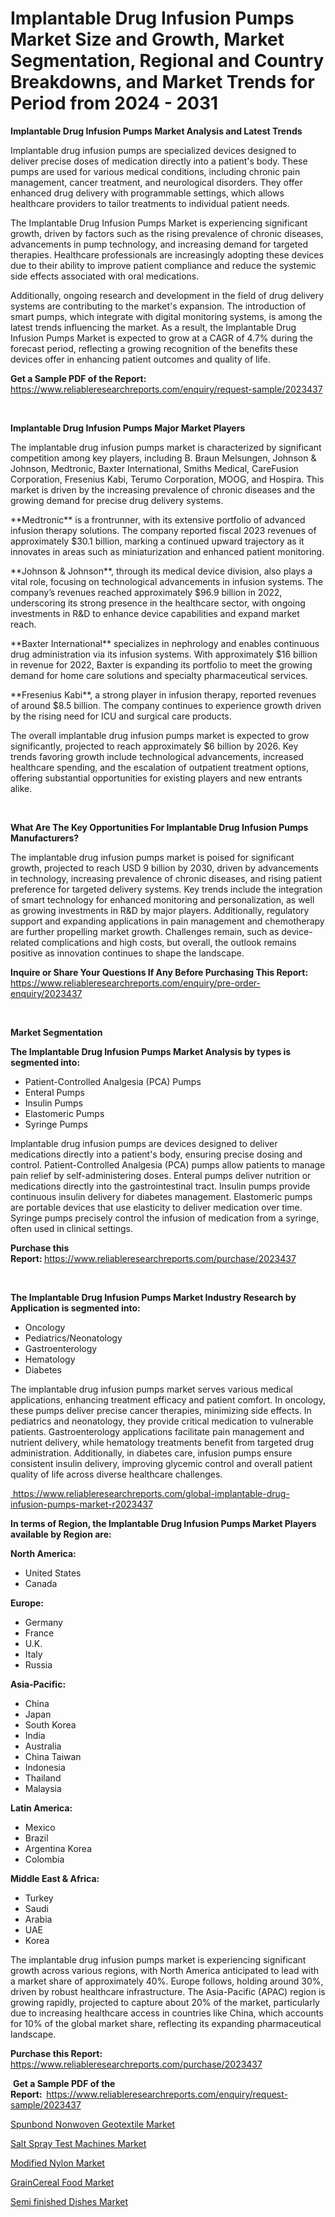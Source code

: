 <p><h1>Implantable Drug Infusion Pumps Market Size and Growth, Market Segmentation, Regional and Country Breakdowns, and Market Trends for Period from 2024 -  2031</h1></p><p><strong>Implantable Drug Infusion Pumps Market Analysis and Latest Trends</strong></p>
<p><p>Implantable drug infusion pumps are specialized devices designed to deliver precise doses of medication directly into a patient's body. These pumps are used for various medical conditions, including chronic pain management, cancer treatment, and neurological disorders. They offer enhanced drug delivery with programmable settings, which allows healthcare providers to tailor treatments to individual patient needs.</p><p>The Implantable Drug Infusion Pumps Market is experiencing significant growth, driven by factors such as the rising prevalence of chronic diseases, advancements in pump technology, and increasing demand for targeted therapies. Healthcare professionals are increasingly adopting these devices due to their ability to improve patient compliance and reduce the systemic side effects associated with oral medications. </p><p>Additionally, ongoing research and development in the field of drug delivery systems are contributing to the market's expansion. The introduction of smart pumps, which integrate with digital monitoring systems, is among the latest trends influencing the market. As a result, the Implantable Drug Infusion Pumps Market is expected to grow at a CAGR of 4.7% during the forecast period, reflecting a growing recognition of the benefits these devices offer in enhancing patient outcomes and quality of life.</p></p>
<p><strong>Get a Sample PDF of the Report:&nbsp;</strong> <a href="https://www.reliableresearchreports.com/enquiry/request-sample/2023437?utm_campaign=8&utm_medium=2&utm_source=Github&utm_content=ia&utm_term=28102024&utm_id=implantable-drug-infusion-pumps">https://www.reliableresearchreports.com/enquiry/request-sample/2023437</a></p>
<p>&nbsp;</p>
<p><strong>Implantable Drug Infusion Pumps Major Market Players</strong></p>
<p><p>The implantable drug infusion pumps market is characterized by significant competition among key players, including B. Braun Melsungen, Johnson & Johnson, Medtronic, Baxter International, Smiths Medical, CareFusion Corporation, Fresenius Kabi, Terumo Corporation, MOOG, and Hospira. This market is driven by the increasing prevalence of chronic diseases and the growing demand for precise drug delivery systems.</p><p>**Medtronic** is a frontrunner, with its extensive portfolio of advanced infusion therapy solutions. The company reported fiscal 2023 revenues of approximately $30.1 billion, marking a continued upward trajectory as it innovates in areas such as miniaturization and enhanced patient monitoring.</p><p>**Johnson & Johnson**, through its medical device division, also plays a vital role, focusing on technological advancements in infusion systems. The company’s revenues reached approximately $96.9 billion in 2022, underscoring its strong presence in the healthcare sector, with ongoing investments in R&D to enhance device capabilities and expand market reach.</p><p>**Baxter International** specializes in nephrology and enables continuous drug administration via its infusion systems. With approximately $16 billion in revenue for 2022, Baxter is expanding its portfolio to meet the growing demand for home care solutions and specialty pharmaceutical services. </p><p>**Fresenius Kabi**, a strong player in infusion therapy, reported revenues of around $8.5 billion. The company continues to experience growth driven by the rising need for ICU and surgical care products.</p><p>The overall implantable drug infusion pumps market is expected to grow significantly, projected to reach approximately $6 billion by 2026. Key trends favoring growth include technological advancements, increased healthcare spending, and the escalation of outpatient treatment options, offering substantial opportunities for existing players and new entrants alike.</p></p>
<p>&nbsp;</p>
<p><strong>What Are The Key Opportunities For Implantable Drug Infusion Pumps Manufacturers?</strong></p>
<p><p>The implantable drug infusion pumps market is poised for significant growth, projected to reach USD 9 billion by 2030, driven by advancements in technology, increasing prevalence of chronic diseases, and rising patient preference for targeted delivery systems. Key trends include the integration of smart technology for enhanced monitoring and personalization, as well as growing investments in R&D by major players. Additionally, regulatory support and expanding applications in pain management and chemotherapy are further propelling market growth. Challenges remain, such as device-related complications and high costs, but overall, the outlook remains positive as innovation continues to shape the landscape.</p></p>
<p><strong>Inquire or Share Your Questions If Any Before Purchasing This Report:</strong> <a href="https://www.reliableresearchreports.com/enquiry/pre-order-enquiry/2023437?utm_campaign=8&utm_medium=2&utm_source=Github&utm_content=ia&utm_term=28102024&utm_id=implantable-drug-infusion-pumps">https://www.reliableresearchreports.com/enquiry/pre-order-enquiry/2023437</a></p>
<p>&nbsp;</p>
<p><strong>Market Segmentation</strong></p>
<p><strong>The Implantable Drug Infusion Pumps Market Analysis by types is segmented into:</strong></p>
<p><ul><li>Patient-Controlled Analgesia (PCA) Pumps</li><li>Enteral Pumps</li><li>Insulin Pumps</li><li>Elastomeric Pumps</li><li>Syringe Pumps</li></ul></p>
<p><p>Implantable drug infusion pumps are devices designed to deliver medications directly into a patient's body, ensuring precise dosing and control. Patient-Controlled Analgesia (PCA) pumps allow patients to manage pain relief by self-administering doses. Enteral pumps deliver nutrition or medications directly into the gastrointestinal tract. Insulin pumps provide continuous insulin delivery for diabetes management. Elastomeric pumps are portable devices that use elasticity to deliver medication over time. Syringe pumps precisely control the infusion of medication from a syringe, often used in clinical settings.</p></p>
<p><strong>Purchase this Report:&nbsp;</strong><a href="https://www.reliableresearchreports.com/purchase/2023437?utm_campaign=8&utm_medium=2&utm_source=Github&utm_content=ia&utm_term=28102024&utm_id=implantable-drug-infusion-pumps">https://www.reliableresearchreports.com/purchase/2023437</a></p>
<p>&nbsp;</p>
<p><strong>The Implantable Drug Infusion Pumps Market Industry Research by Application is segmented into:</strong></p>
<p><ul><li>Oncology</li><li>Pediatrics/Neonatology</li><li>Gastroenterology</li><li>Hematology</li><li>Diabetes</li></ul></p>
<p><p>The implantable drug infusion pumps market serves various medical applications, enhancing treatment efficacy and patient comfort. In oncology, these pumps deliver precise cancer therapies, minimizing side effects. In pediatrics and neonatology, they provide critical medication to vulnerable patients. Gastroenterology applications facilitate pain management and nutrient delivery, while hematology treatments benefit from targeted drug administration. Additionally, in diabetes care, infusion pumps ensure consistent insulin delivery, improving glycemic control and overall patient quality of life across diverse healthcare challenges.</p></p>
<p><a href="https://www.reliableresearchreports.com/global-implantable-drug-infusion-pumps-market-r2023437?utm_campaign=8&utm_medium=2&utm_source=Github&utm_content=ia&utm_term=28102024&utm_id=implantable-drug-infusion-pumps">&nbsp;https://www.reliableresearchreports.com/global-implantable-drug-infusion-pumps-market-r2023437</a></p>
<p><strong>In terms of Region, the Implantable Drug Infusion Pumps Market Players available by Region are:</strong></p>
<p>
    <p> <strong> North America: </strong>
        <ul>
            <li>United States</li>
            <li>Canada</li>
        </ul>
        </p> 
    <p> <strong> Europe: </strong>
        <ul>
            <li>Germany</li>
            <li>France</li>
            <li>U.K.</li>
            <li>Italy</li>
            <li>Russia</li>
        </ul>
        </p> 
    <p> <strong> Asia-Pacific: </strong>
        <ul>
            <li>China</li>
            <li>Japan</li>
            <li>South Korea</li>
            <li>India</li>
            <li>Australia</li>
            <li>China Taiwan</li>
            <li>Indonesia</li>
            <li>Thailand</li>
            <li>Malaysia</li>
        </ul>
        </p> 
    <p> <strong> Latin America: </strong>
        <ul>
            <li>Mexico</li>
            <li>Brazil</li>
            <li>Argentina Korea</li>
            <li>Colombia</li>
        </ul>
        </p> 
    <p> <strong> Middle East & Africa: </strong>
        <ul>
            <li>Turkey</li>
            <li>Saudi</li>
            <li>Arabia</li>
            <li>UAE</li>
            <li>Korea</li>
        </ul>
    </p>
    </p>
<p><p>The implantable drug infusion pumps market is experiencing significant growth across various regions, with North America anticipated to lead with a market share of approximately 40%. Europe follows, holding around 30%, driven by robust healthcare infrastructure. The Asia-Pacific (APAC) region is growing rapidly, projected to capture about 20% of the market, particularly due to increasing healthcare access in countries like China, which accounts for 10% of the global market share, reflecting its expanding pharmaceutical landscape.</p></p>
<p><strong>Purchase this Report: </strong><a href="https://www.reliableresearchreports.com/purchase/2023437?utm_campaign=8&utm_medium=2&utm_source=Github&utm_content=ia&utm_term=28102024&utm_id=implantable-drug-infusion-pumps">https://www.reliableresearchreports.com/purchase/2023437</a></p>
<p>&nbsp;<strong>Get a Sample PDF of the Report:&nbsp;&nbsp;</strong><a href="https://www.reliableresearchreports.com/enquiry/request-sample/2023437?utm_campaign=8&utm_medium=2&utm_source=Github&utm_content=ia&utm_term=28102024&utm_id=implantable-drug-infusion-pumps">https://www.reliableresearchreports.com/enquiry/request-sample/2023437</a></p>
<p><strong></strong></p>
<p><p><a href="https://www.linkedin.com/pulse/exploring-spunbond-nonwoven-geotextile-market-strategic-insights-scpgf?utm_campaign=8&utm_medium=2&utm_source=Github&utm_content=ia&utm_term=28102024&utm_id=implantable-drug-infusion-pumps">Spunbond Nonwoven Geotextile Market</a></p><p><a href="https://issuu.com/reportprime-2/docs/salt-spray-test-machines-market-siz_156c752cef0a5b?utm_campaign=8&utm_medium=2&utm_source=Github&utm_content=ia&utm_term=28102024&utm_id=implantable-drug-infusion-pumps">Salt Spray Test Machines Market</a></p><p><a href="https://www.linkedin.com/pulse/emerging-modified-nylon-market-opportunities-analysis-investors-kjhvf?utm_campaign=8&utm_medium=2&utm_source=Github&utm_content=ia&utm_term=28102024&utm_id=implantable-drug-infusion-pumps">Modified Nylon Market</a></p><p><a href="https://github.com/cliffxbwergin/Market-Research-Report-List-1/blob/main/graincereal-food-market.md?utm_campaign=8&utm_medium=2&utm_source=Github&utm_content=ia&utm_term=28102024&utm_id=implantable-drug-infusion-pumps">GrainCereal Food Market</a></p><p><a href="https://github.com/loftinirkaakcsu/Market-Research-Report-List-1/blob/main/semi-finished-dishes-market.md?utm_campaign=8&utm_medium=2&utm_source=Github&utm_content=ia&utm_term=28102024&utm_id=implantable-drug-infusion-pumps">Semi finished Dishes Market</a></p></p>